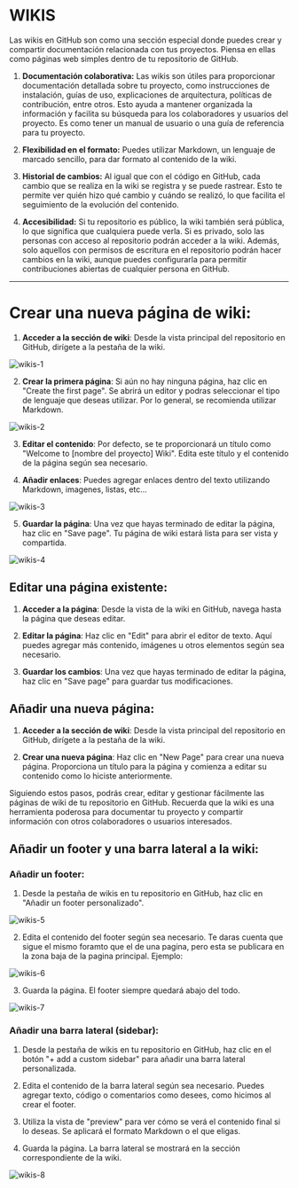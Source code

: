 # WIKIS

Las wikis en GitHub son como una sección especial donde puedes crear y compartir documentación relacionada con tus proyectos. Piensa en ellas como páginas web simples dentro de tu repositorio de GitHub.

1. **Documentación colaborativa:** Las wikis son útiles para proporcionar documentación detallada sobre tu proyecto, como instrucciones de instalación, guías de uso, explicaciones de arquitectura, políticas de contribución, entre otros. Esto ayuda a mantener organizada la información y facilita su búsqueda para los colaboradores y usuarios del proyecto. Es como tener un manual de usuario o una guía de referencia para tu proyecto.

2. **Flexibilidad en el formato:** Puedes utilizar Markdown, un lenguaje de marcado sencillo, para dar formato al contenido de la wiki. 

3. **Historial de cambios:** Al igual que con el código en GitHub, cada cambio que se realiza en la wiki se registra y se puede rastrear. Esto te permite ver quién hizo qué cambio y cuándo se realizó, lo que facilita el seguimiento de la evolución del contenido.

4. **Accesibilidad:** Si tu repositorio es público, la wiki también será pública, lo que significa que cualquiera puede verla. Si es privado, solo las personas con acceso al repositorio podrán acceder a la wiki. Además, solo aquellos con permisos de escritura en el repositorio podrán hacer cambios en la wiki, aunque puedes configurarla para permitir contribuciones abiertas de cualquier persona en GitHub.

---

# Crear una nueva página de wiki:

1. **Acceder a la sección de wiki**: Desde la vista principal del repositorio en GitHub, dirígete a la pestaña de la wiki.

![wikis-1](https://github.com/Trufoplus/30-dias-git-github/blob/main/Progreso/img/wikis-1.png)

2. **Crear la primera página**: Si aún no hay ninguna página, haz clic en "Create the first page". Se abrirá un editor y podras seleccionar el tipo de lenguaje que deseas utilizar. Por lo general, se recomienda utilizar Markdown.

![wikis-2](https://github.com/Trufoplus/30-dias-git-github/blob/main/Progreso/img/wikis-2.png)

3. **Editar el contenido**: Por defecto, se te proporcionará un título como "Welcome to [nombre del proyecto] Wiki". Edita este título y el contenido de la página según sea necesario.

4. **Añadir enlaces**: Puedes agregar enlaces dentro del texto utilizando Markdown, imagenes, listas, etc... 

![wikis-3](https://github.com/Trufoplus/30-dias-git-github/blob/main/Progreso/img/wikis-3.png)

5. **Guardar la página**: Una vez que hayas terminado de editar la página, haz clic en "Save page". Tu página de wiki estará lista para ser vista y compartida.

![wikis-4](https://github.com/Trufoplus/30-dias-git-github/blob/main/Progreso/img/wikis-4.png)

## Editar una página existente:

1. **Acceder a la página**: Desde la vista de la wiki en GitHub, navega hasta la página que deseas editar.

2. **Editar la página**: Haz clic en "Edit" para abrir el editor de texto. Aquí puedes agregar más contenido, imágenes u otros elementos según sea necesario.

3. **Guardar los cambios**: Una vez que hayas terminado de editar la página, haz clic en "Save page" para guardar tus modificaciones.

## Añadir una nueva página:

1. **Acceder a la sección de wiki**: Desde la vista principal del repositorio en GitHub, dirígete a la pestaña de la wiki.

2. **Crear una nueva página**: Haz clic en "New Page" para crear una nueva página. Proporciona un título para la página y comienza a editar su contenido como lo hiciste anteriormente.

Siguiendo estos pasos, podrás crear, editar y gestionar fácilmente las páginas de wiki de tu repositorio en GitHub. Recuerda que la wiki es una herramienta poderosa para documentar tu proyecto y compartir información con otros colaboradores o usuarios interesados.

## Añadir un footer y una barra lateral a la wiki:

### Añadir un footer:

1. Desde la pestaña de wikis en tu repositorio en GitHub, haz clic en "Añadir un footer personalizado".

![wikis-5](https://github.com/Trufoplus/30-dias-git-github/blob/main/Progreso/img/wikis-5.png)

2. Edita el contenido del footer según sea necesario. Te daras cuenta que sigue el mismo foramto que el de una pagina, pero esta se publicara en la zona baja de la pagina principal. Ejemplo:

![wikis-6](https://github.com/Trufoplus/30-dias-git-github/blob/main/Progreso/img/wikis-6.png)

3. Guarda la página. El footer siempre quedará abajo del todo.

![wikis-7](https://github.com/Trufoplus/30-dias-git-github/blob/main/Progreso/img/wikis-7.png)

### Añadir una barra lateral (sidebar):

1. Desde la pestaña de wikis en tu repositorio en GitHub, haz clic en el botón "+ add a custom sidebar" para añadir una barra lateral personalizada.

2. Edita el contenido de la barra lateral según sea necesario. Puedes agregar texto, código o comentarios como desees, como hicimos al crear el footer.

3. Utiliza la vista de "preview" para ver cómo se verá el contenido final si lo deseas. Se aplicará el formato Markdown o el que eligas.

4. Guarda la página. La barra lateral se mostrará en la sección correspondiente de la wiki.

![wikis-8](https://github.com/Trufoplus/30-dias-git-github/blob/main/Progreso/img/wikis-8.png)






